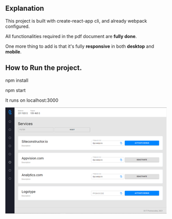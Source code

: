 ## Explanation

This project is built with create-react-app cli, and already webpack configured.

All functionalities required in the pdf document are **fully done**.

One more thing to add is that it's fully **responsive** in both **desktop** and **mobile**.

## How to Run the project.

npm install

npm start

It runs on localhost:3000

![alt text](https://github.com/terrygreen0606/alg-react/blob/master/src/assets/result.png)
